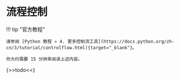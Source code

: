 # 流程控制

!!! tip "官方教程"

    请参阅 [Python 教程 » 4. 更多控制流工具](https://docs.python.org/zh-cn/3/tutorial/controlflow.html){target="_blank"}。

    你大约需要 15 分钟来阅读上述内容。

{>>todo<<}